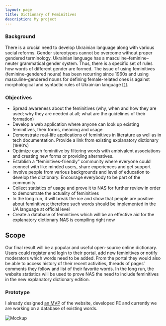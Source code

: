```yaml
---
layout: page
title: Dictionary of Feminitives
description: My project 
---
```


### Background
There is a crucial need to develop Ukrainian language along with various social reforms. Gender stereotypes cannot be overcome without proper gendered terminology. Ukrainian language has a masculine–feminine–neuter grammatical gender system. Thus, there is a specific set of rules how words of different gender are formed. The issue of using feminitives (feminine-gendered nouns) has been recurring since 1960s and using masculine-gendered nouns for defining female-related ones is against morphological and syntactic rules of Ukrainian language [[1]](http://povaha.org.ua/pyat-prychyn-vzhyvaty-feminityvy/).

### Objectives
- Spread awareness about the feminitives (why, when and how they are used; why they are needed at all; what are the guidelines of their formation)
- Develop a web application where anyone can look up existing feminitives, their forms, meaning and usage
- Demonstrate real-life applications of feminitives in literature as well as in tech documentation. Provide a link from existing explanatory dictionary (1980’s)
- Optimize each feminitive by filtering words with ambivalent associations and creating new forms or providing alternatives.
- Establish a “feminitives-friendly” community where everyone could connect with like minded users, share experiences and get support
- Involve people from various backgrounds and level of education to develop the dictionary. Encourage everybody to be part of the community
- Collect statistics of usage and prove it to NAS for further review in order to demonstrate the actuality of feminitives
- In the long run, it will break the ice and show that people are positive about feminitives; therefore such words should be implemented in the UA language at official level
- Create a database of feminitives which will be an effective aid for the explanatory dictionary NAS is compiling right now

## Scope
Our final result will be a popular and useful open-source online dictionary. Users could register and login to their portal, add new feminitives or notify moderators which words need to be added. From the portal they would also be able to access history of their recent activities, threads of pages’ comments they follow and list of their favorite words. In the long run, the website statistics will be used to prove NAS the need to include feminitives in the new explanatory dictionary edition.


### Prototype
I already designed [an MVP](https://invis.io/CV97HLKF5) of the website, developed FE and currently we are working on a database of existing words.

![Mockup](https://mir-s3-cdn-cf.behance.net/project_modules/1400/637cd245694405.5839ca8603aa7.png)

